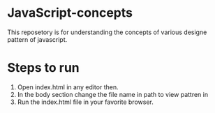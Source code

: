 # JavaScript-concepts

This reposetory is for understanding the concepts of various designe pattern of javascript.

# Steps to run
1. Open index.html in any editor then.
2. In the body section change the file name in path to view pattren in <script type="text/javascript" src="singleton-pattern.js"></script>
3. Run the index.html file in your favorite browser.